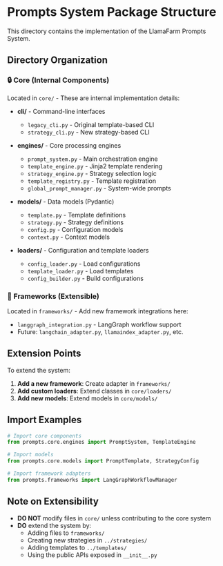 # Prompts System Package Structure

This directory contains the implementation of the LlamaFarm Prompts System.

## Directory Organization

### 🔒 Core (Internal Components)
Located in `core/` - These are internal implementation details:

- **cli/** - Command-line interfaces
  - `legacy_cli.py` - Original template-based CLI
  - `strategy_cli.py` - New strategy-based CLI
  
- **engines/** - Core processing engines
  - `prompt_system.py` - Main orchestration engine
  - `template_engine.py` - Jinja2 template rendering
  - `strategy_engine.py` - Strategy selection logic
  - `template_registry.py` - Template registration
  - `global_prompt_manager.py` - System-wide prompts
  
- **models/** - Data models (Pydantic)
  - `template.py` - Template definitions
  - `strategy.py` - Strategy definitions
  - `config.py` - Configuration models
  - `context.py` - Context models
  
- **loaders/** - Configuration and template loaders
  - `config_loader.py` - Load configurations
  - `template_loader.py` - Load templates
  - `config_builder.py` - Build configurations

### 🔌 Frameworks (Extensible)
Located in `frameworks/` - Add new framework integrations here:

- `langgraph_integration.py` - LangGraph workflow support
- Future: `langchain_adapter.py`, `llamaindex_adapter.py`, etc.

## Extension Points

To extend the system:

1. **Add a new framework**: Create adapter in `frameworks/`
2. **Add custom loaders**: Extend classes in `core/loaders/`
3. **Add new models**: Extend models in `core/models/`

## Import Examples

```python
# Import core components
from prompts.core.engines import PromptSystem, TemplateEngine

# Import models
from prompts.core.models import PromptTemplate, StrategyConfig

# Import framework adapters
from prompts.frameworks import LangGraphWorkflowManager
```

## Note on Extensibility

- **DO NOT** modify files in `core/` unless contributing to the core system
- **DO** extend the system by:
  - Adding files to `frameworks/`
  - Creating new strategies in `../strategies/`
  - Adding templates to `../templates/`
  - Using the public APIs exposed in `__init__.py`